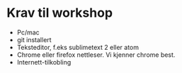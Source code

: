 # Krav til workshop

* Pc/mac
* git installert
* Teksteditor, f.eks sublimetext 2 eller atom
* Chrome eller firefox nettleser. Vi kjenner chrome best.
* Internett-tilkobling
